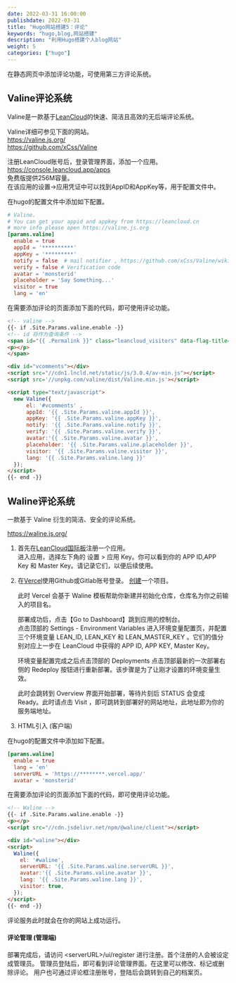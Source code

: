 ```yaml
---
date: 2022-03-31 16:00:00
publishdate: 2022-03-31
title: "Hugo网站搭建5：评论"
keywords: "hugo,blog,网站搭建"
description: "利用Hugo搭建个人blog网站"
weight: 5
categories: ["hugo"]
---
```



在静态网页中添加评论功能，可使用第三方评论系统。

## Valine评论系统

Valine是一款基于[LeanCloud](https://leancloud.app/)的快速、简洁且高效的无后端评论系统。  

Valine详细可参见下面的网站。  
https://valine.js.org/  
https://github.com/xCss/Valine  


注册LeanCloud账号后，登录管理界面，添加一个应用。  
https://console.leancloud.app/apps  
免费版提供256M容量。  
在该应用的设置->应用凭证中可以找到AppID和AppKey等，用于配置文件中。


在hugo的配置文件中添加如下配置。  
```toml
# Valine.
# You can get your appid and appkey from https://leancloud.cn
# more info please open https://valine.js.org
[params.valine]
  enable = true
  appId = '**********'
  appKey = '*********'
  notify = false  # mail notifier , https://github.com/xCss/Valine/wiki
  verify = false # Verification code
  avatar = 'monsterid'
  placeholder = 'Say Something...'
  visitor = true
  lang = 'en'
```

在需要添加评论的页面添加下面的代码，即可使用评论功能。  
```html
<!-- valine -->
{{- if .Site.Params.valine.enable -}}
<!-- id 将作为查询条件 -->
<span id="{{ .Permalink }}" class="leancloud_visitors" data-flag-title="{{ .Title }}">
<p></p>
</span>

<div id="vcomments"></div>
<script src="//cdn1.lncld.net/static/js/3.0.4/av-min.js"></script>
<script src='//unpkg.com/valine/dist/Valine.min.js'></script>

<script type="text/javascript">
  new Valine({
      el: '#vcomments' ,
      appId: '{{ .Site.Params.valine.appId }}',
      appKey: '{{ .Site.Params.valine.appKey }}',
      notify: '{{ .Site.Params.valine.notify }}', 
      verify: '{{ .Site.Params.valine.verify }}', 
      avatar:'{{ .Site.Params.valine.avatar }}', 
      placeholder: '{{ .Site.Params.valine.placeholder }}',
      visitor: '{{ .Site.Params.valine.visitor }}',
      lang: '{{ .Site.Params.valine.lang }}'
  });
</script>
{{- end -}}

```


## Waline评论系统

一款基于 Valine 衍生的简洁、安全的评论系统。

https://waline.js.org/


1. 首先在[LeanCloud国际板](https://leancloud.app/)注册一个应用。  
   进入应用，选择左下角的 设置 > 应用 Key。你可以看到你的 APP ID,APP Key 和 Master Key。请记录它们，以便后续使用。  


2. 在[Vercel](https://vercel.com/)使用Github或Gitlab账号登录。
   [创建](https://vercel.com/new/clone?repository-url=https%3A%2F%2Fgithub.com%2Fwalinejs%2Fwaline%2Ftree%2Fmain%2Fexample)一个项目。  

   此时 Vercel 会基于 Waline 模板帮助你新建并初始化仓库，仓库名为你之前输入的项目名。  


   部署成功后，点击【Go to Dashboard】跳到应用的控制台。  
   点击顶部的 Settings - Environment Variables 进入环境变量配置页，并配置三个环境变量 LEAN_ID, LEAN_KEY 和 LEAN_MASTER_KEY 。它们的值分别对应上一步在 LeanCloud 中获得的 APP ID, APP KEY, Master Key。


   环境变量配置完成之后点击顶部的 Deployments 点击顶部最新的一次部署右侧的 Redeploy 按钮进行重新部署。该步骤是为了让刚才设置的环境变量生效。


   此时会跳转到 Overview 界面开始部署，等待片刻后 STATUS 会变成 Ready。此时请点击 Visit ，即可跳转到部署好的网站地址，此地址即为你的服务端地址。  


3. HTML引入 (客户端)

在hugo的配置文件中添加如下配置。  
```toml
[params.waline]
  enable = true
  lang = 'en'
  serverURL = 'https://********.vercel.app/'
  avatar = 'monsterid'
```

在需要添加评论的页面添加下面的代码，即可使用评论功能。  
```html
<!-- Waline -->
{{- if .Site.Params.waline.enable -}}
<p></p>
<script src="//cdn.jsdelivr.net/npm/@waline/client"></script>

<div id="waline"></div>
<script>
  Waline({
    el: '#waline',
    serverURL: '{{ .Site.Params.waline.serverURL }}',
    avatar:'{{ .Site.Params.valine.avatar }}', 
    lang: '{{ .Site.Params.waline.lang }}',
    visitor: true,
  });
</script>
{{- end -}}
```

评论服务此时就会在你的网站上成功运行。  


#### 评论管理 (管理端)
部署完成后，请访问 \<serverURL>/ui/register 进行注册。首个注册的人会被设定成管理员。
管理员登陆后，即可看到评论管理界面。在这里可以修改、标记或删除评论。
用户也可通过评论框注册账号，登陆后会跳转到自己的档案页。